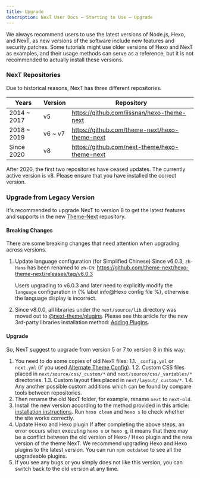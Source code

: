 ```yaml
---
title: Upgrade
description: NexT User Docs – Starting to Use – Upgrade
---
```


We always recommend users to use the latest versions of Node.js, Hexo, and NexT, as new versions of the software include new features and security patches. Some tutorials might use older versions of Hexo and NexT as examples, and their usage methods can serve as a reference, but it is not recommended to actually install these versions.

### NexT Repositories

Due to historical reasons, NexT has three different repositories.

| Years       | Version | Repository                                    |
| ----------- | ------- | --------------------------------------------- |
| 2014 ~ 2017 | v5      | https://github.com/iissnan/hexo-theme-next    |
| 2018 ~ 2019 | v6 ~ v7 | https://github.com/theme-next/hexo-theme-next |
| Since 2020  | v8      | https://github.com/next-theme/hexo-theme-next |

After 2020, the first two repositories have ceased updates. The currently active version is v8. Please ensure that you have installed the correct version.

### Upgrade from Legacy Version

It's recommended to upgrade NexT to version 8 to get the latest features and supports in the new [Theme-Next](https://github.com/next-theme/hexo-theme-next) repository.

#### Breaking Changes

There are some breaking changes that need attention when upgrading across versions.

1. Update language configuration (for Simplified Chinese)
    Since v6.0.3, `zh-Hans` has been renamed to `zh-CN`: https://github.com/theme-next/hexo-theme-next/releases/tag/v6.0.3

    Users upgrading to v6.0.3 and later need to explicitly modify the `language` configuration in {% label info@Hexo config file %}, otherwise the language display is incorrect.
2. Since v8.0.0, all libraries under the `next/source/lib` directory was moved out to [@next-theme/plugins](https://github.com/next-theme/plugins). Please see this article for the new 3rd-party libraries installation method: [Adding Plugins](/docs/third-party-services/#Adding-Plugins).

#### Upgrade

So, NexT suggest to upgrade from version 5 or 7 to version 8 in this way:

1. You need to do some copies of old NexT files:
    1.1. `_config.yml` or `next.yml` (if you used [Alternate Theme Config](/docs/getting-started/configuration.html)).
    1.2. Custom CSS files placed in `next/source/css/_custom/*` and `next/source/css/_variables/*` directories.
    1.3. Custom layout files placed in `next/layout/_custom/*`.
    1.4. Any another possible custom additions which can be found by compare tools between repositories.
2. Then rename the old NexT folder, for example, rename `next` to `next-old`.
3. Install the new version according to the method provided in this article: [installation instructions](/docs/getting-started/installation.html). Run `hexo clean` and `hexo s` to check whether the site works correctly.
4. Update Hexo and Hexo plugin
    If after completing the above steps, an error occurs when executing `hexo s` or `hexo g`, it means that there may be a conflict between the old version of Hexo / Hexo plugin and the new version of the theme NexT. We recommend upgrading Hexo and Hexo plugins to the latest version. You can run `npm outdated` to see all the upgradeable plugins.
5. If you see any bugs or you simply does not like this version, you can switch back to the old version at any time.
